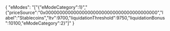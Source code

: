 {
  "eModes": "[\"{\"eModeCategory\":1}\",\"{\"priceSource\":\"0x0000000000000000000000000000000000000000\",\"label\":\"Stablecoins\",\"ltv\":9700,\"liquidationThreshold\":9750,\"liquidationBonus\":10100,\"eModeCategory\":2}\"]"
}